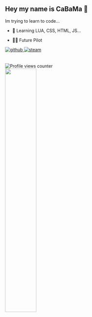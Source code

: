## Hey my name is CaBaMa 🥳
Im trying to learn to code...

- 📂 Learning LUA, CSS, HTML, JS...

- 🧑‍✈️ Future Pilot


<a href="https://github.com/CaBaMa1st" target="_blank">
<img src=https://img.shields.io/badge/github-%2324292e.svg?&style=for-the-badge&logo=github&logoColor=white alt=github style="margin-bottom: 5px;" />
</a>
<a href="https://steamcommunity.com/id/cabama/" target="_blank">
<img src=https://img.shields.io/badge/steam-%23000000.svg?&style=for-the-badge&logo=steam&logoColor=white alt=steam style="margin-bottom: 5px;" />
</a>  

<br/> 

<br/> 

![Profile views counter](https://komarev.com/ghpvc/?username=CaBaMa1st&&style=flat-square)  
  <img src="https://github-readme-stats.vercel.app/api?username=CaBaMa1st&show_icons=true&count_private=true&hide_border=true" align="left" style="width: 45%;"/>
</div>

<br/>  
